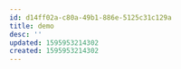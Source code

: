 ```yaml
---
id: d14ff02a-c80a-49b1-886e-5125c31c129a
title: demo
desc: ''
updated: 1595953214302
created: 1595953214302
---
```


